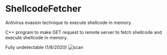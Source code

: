 # ShellcodeFetcher
Antivirus evasion technique to execute shellcode in memory.

C++ program to make GET request to remote server to fetch shellcode and execute shellcode in memory.

Fully undetectable (1/8/2020)
![scan](https://user-images.githubusercontent.com/51238001/71965247-3be88a00-31f7-11ea-9811-611a4975539e.png)

